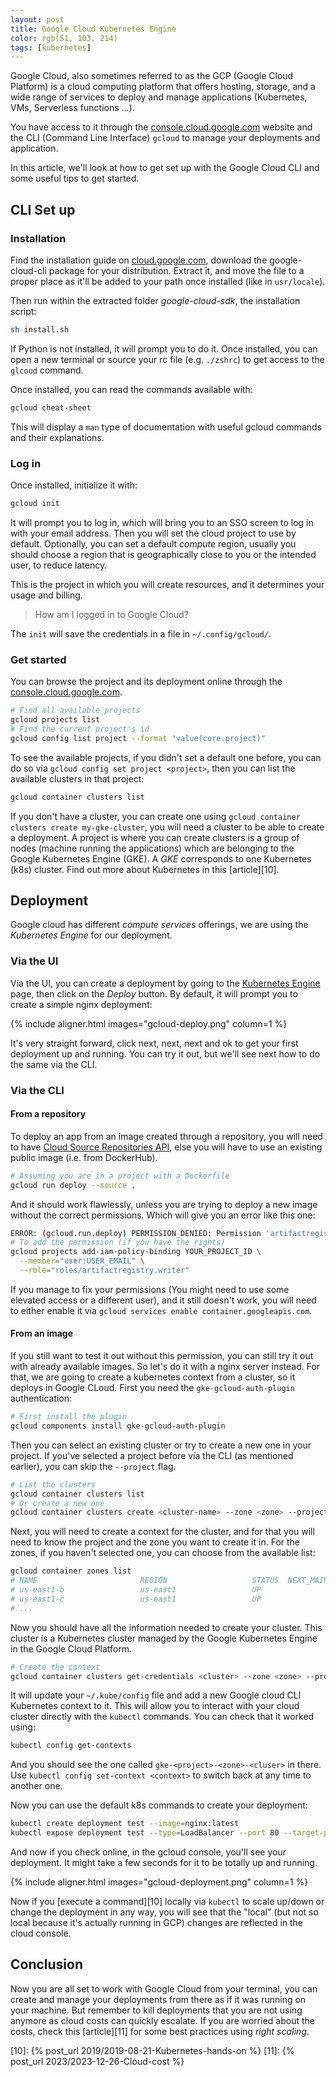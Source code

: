 ```yaml
---
layout: post
title: Google Cloud Kubernetes Engine
color: rgb(51, 103, 214)
tags: [kubernetes]
---
```


Google Cloud, also sometimes referred to as the GCP (Google Cloud Platform) is a cloud computing platform that offers hosting, 
storage, and a wide range of services to deploy and manage applications (Kubernetes, VMs, Serverless functions ...).

You have access to it through the [console.cloud.google.com][2] website and the CLI (Command Line Interface) `gcloud` to 
manage your deployments and application.

In this article, we'll look at how to get set up with the Google Cloud CLI and some useful tips to get started.

## CLI Set up

### Installation

Find the installation guide on [cloud.google.com][1], download the google-cloud-cli package for your distribution.
Extract it, and move the file to a proper place as it'll be added to your path once installed (like in `usr/locale`).

Then run within the extracted folder _google-cloud-sdk_, the installation script:

```bash
sh install.sh
```      

If Python is not installed, it will prompt you to do it. Once installed, you can open a new terminal
or source your rc file (e.g. `./zshrc`) to get access to the `glcoud` command.

Once installed, you can read the commands available with:

```bash
gcloud cheat-sheet
```

This will display a `man` type of documentation with useful gcloud commands and their explanations.

### Log in

Once installed, initialize it with:

```bash
gcloud init
```

It will prompt you to log in, which will bring you to an SSO screen to log in with your email address.
Then you will set the cloud project to use by default. 
Optionally, you can set a default _compute_ region, usually you should choose a region that is geographically close to you
or the intended user, to reduce latency.

This is the project in which you will create resources, and it determines your usage and billing.

> How am I logged in to Google Cloud?

The `init` will save the credentials in a file in `~/.config/gcloud/`. 

### Get started

You can browse the project and its deployment online through the [console.cloud.google.com][2].

```bash
# Find all available projects
gcloud projects list
# Find the current project's id
gcloud config list project --format "value(core.project)"
```

To see the available projects, if you didn't set a default one before, 
you can do so via `gcloud config set project <project>`, then you can list the available clusters in that project:

```bash
gcloud container clusters list
```

If you don't have a cluster, you can create one using `gcloud container clusters create my-gke-cluster`, you will need 
a cluster to be able to create a deployment. 
A project is where you can create clusters is a group of nodes (machine running the applications) 
which are belonging to the Google Kubernetes Engine (GKE). A _GKE_ corresponds to one Kubernetes (k8s) cluster.
Find out more about Kubernetes in this [article][10].

## Deployment

Google cloud has different _compute services_ offerings, we are using the _Kubernetes Engine_ for our deployment.

### Via the UI

Via the UI, you can create a deployment by going to the [Kubernetes Engine][4] page, then click on the _Deploy_ button.
By default, it will prompt you to create a simple nginx deployment:

{% include aligner.html images="gcloud-deploy.png" column=1 %}

It's very straight forward, click next, next, next and ok to get your first deployment up and running.
You can try it out, but we'll see next how to do the same via the CLI.

### Via the CLI

#### From a repository

To deploy an app from an image created through a repository, you will need to have [Cloud Source Repositories API][3],
else you will have to use an existing public image (i.e. from DockerHub).

```bash
# Assuming you are in a project with a Dockerfile
gcloud run deploy --source .
```

And it should work flawlessly, unless you are trying to deploy a new image without the correct permissions.
Which will give you an error like this one:

```bash
ERROR: (gcloud.run.deploy) PERMISSION_DENIED: Permission 'artifactregistry.repositories.create' denied on resource '//artifactregistry.googleapis.com/projects/<project id>/locations/<zone>' (or it may not exist).
# To add the permission (if you have the rights)
gcloud projects add-iam-policy-binding YOUR_PROJECT_ID \
  --member="user:USER_EMAIL" \
  --role="roles/artifactregistry.writer"
```

If you manage to fix your permissions (You might need to use some elevated access or a different user),
and it still doesn't work, you will need to either enable it via `gcloud services enable container.googleapis.com`.

#### From an image

If you still want to test it out without this permission, you can still try it out with already available images.
So let's do it with a nginx server instead. 
For that, we are going to create a kubernetes context from a cluster, so it deploys in Google CLoud.
First you need the `gke-gcloud-auth-plugin` authentication:

```bash
# First install the plugin
gcloud components install gke-gcloud-auth-plugin
```

Then you can select an existing cluster or try to create a new one in your project.
If you've selected a project before via the CLI (as mentioned earlier), you can skip the `--project` flag.

```bash
# List the clusters
gcloud container clusters list
# Or create a new one
gcloud container clusters create <cluster-name> --zone <zone> --project <project>
```

Next, you will need to create a context for the cluster, and for that you will need to know the project and the zone
you want to create it in.
For the zones, if you haven't selected one, you can choose from the available list:

```bash
gcloud container zones list
# NAME                       REGION                   STATUS  NEXT_MAINTENANCE  TURNDOWN_DATE
# us-east1-b                 us-east1                 UP
# us-east1-c                 us-east1                 UP
# ...
```

Now you should have all the information needed to create your cluster.
This cluster is a Kubernetes cluster managed by the Google Kubernetes Engine in the Google Cloud Platform.

```bash
# Create the context
gcloud container clusters get-credentials <cluster> --zone <zone> --project <project>
```

It will update your `~/.kube/config` file and add a new Google cloud CLI Kubernetes context to it. 
This will allow you to interact with your cloud cluster directly with the `kubectl` commands.
You can check that it worked using:

```bash
kubectl config get-contexts
```

And you should see the one called `gke-<project>-<zone>-<cluser>` in there. Use `kubectl config set-context <context>` to
switch back at any time to another one.

Now you can use the default k8s commands to create your deployment:

```bash
kubectl create deployment test --image=nginx:latest  
kubectl expose deployment test --type=LoadBalancer --port 80 --target-port 8080
```

And now if you check online, in the gcloud console, you'll see your deployment. It might take a few seconds for it to be
totally up and running.

{% include aligner.html images="gcloud-deployment.png" column=1 %}

Now if you [execute a command][10] locally via `kubectl` to scale up/down or change the deployment in any way, 
you will see that the "local" (but not so local because it's actually running in GCP) changes are reflected in the cloud console.

## Conclusion

Now you are all set to work with Google Cloud from your terminal, you can create and manage your deployments from there
as if it was running on your machine.
But remember to kill deployments that you are not using anymore as cloud costs can quickly escalate.
If you are worried about the costs, check this [article][11] for some best practices using _right scaling_.

[1]: https://cloud.google.com/sdk/docs/install
[2]: https://console.cloud.google.com/kubernetes/list/overview
[3]: https://console.cloud.google.com/apis/library/sourcerepo.googleapis.com
[4]: https://console.cloud.google.com/kubernetes/deployment/
[10]: {% post_url 2019/2019-08-21-Kubernetes-hands-on %}
[11]: {% post_url 2023/2023-12-26-Cloud-cost %}